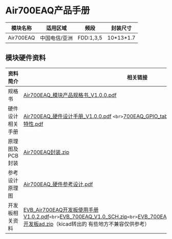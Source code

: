 # Air700EAQ产品手册

| 模块名称  | 适用区域      | 频段      | 封装尺寸    |
| --------- | ------------- | --------- | ----------- |
| Air700EAQ | 中国电信/亚洲 | FDD:1,3,5 | 10\*13\*1.7 |

## 模块硬件资料

| 资料简介         | 相关链接                                                                                                                                                                                                                                                                                                                                                                                                                                                                                                                                                                                                         |
| ---------------- | ---------------------------------------------------------------------------------------------------------------------------------------------------------------------------------------------------------------------------------------------------------------------------------------------------------------------------------------------------------------------------------------------------------------------------------------------------------------------------------------------------------------------------------------------------------------------------------------------------------------- |
| 规格书           | [Air700EAQ_模块产品规格书_V1.0.0.pdf](https://cdn.openluat-luatcommunity.openluat.com/attachment/20240723174042576_Air700EAQ_模块产品规格书_V1.0.0.pdf)                                                                                                                                                                                                                                                                                                                                                                                                                                                             |
| 硬件设计相关手册 | [Air700EAQ_硬件设计手册_V1.0.0.pdf](https://cdn.openluat-luatcommunity.openluat.com/attachment/20240723172729030_Air700EAQ_硬件设计手册_V1.0.0.pdf)  `<br>`[700EAQ_GPIO_table_20240521.pdf](https://cdn.openluat-luatcommunity.openluat.com/attachment/20240521095504789_Air780EL&780ETGG&780ETG&700EL&700EY&700EC_GPIO_table_20240521.pdf)`<br>`[EC716-IO-特性.pdf](https://cdn.openluat-luatcommunity.openluat.com/attachment/20240508154944217_EC716-IO-特性.pdf)                                                                                                                                                  |
| 原理图及PCB封装  | [Air700EAQ封装.zip](https://cdn.openluat-luatcommunity.openluat.com/attachment/20231225171117125_Air700EL&700EY封装.zip)                                                                                                                                                                                                                                                                                                                                                                                                                                                                                            |
| 参考设计原理图   | [Air700EAQ_硬件参考设计.pdf](https://cdn.openluat-luatcommunity.openluat.com/attachment/20240228162252366_Air700EL_硬件参考设计.pdf)                                                                                                                                                                                                                                                                                                                                                                                                                                                                                |
| 开发板相关资料   | [EVB_Air700EAQ开发板使用手册V1.0.2.pdf](https://cdn.openluat-luatcommunity.openluat.com/attachment/20240417134308942_EVB_Air700EL&700EY开发板使用手册V1.0.2.pdf)`<br>`[EVB_700EAQ_V1.0_SCH.zip](https://cdn.openluat-luatcommunity.openluat.com/attachment/20230308153627280_EVB_Air700E_V1.0_SCH.zip)`<br>`[EVB_700EAQ_V1.0_bom.XLS](https://cdn.openluat-luatcommunity.openluat.com/attachment/20230331111453962_EVB_Air700E_V1.0_bom.XLS)`<br>`[EVB_700EAQ开发板ad.zip](https://cdn.openluat-luatcommunity.openluat.com/attachment/20230510094340802_EVB_Air700E开发板ad.zip)（kicad转出的 有些地方不兼容仅供参考） |

